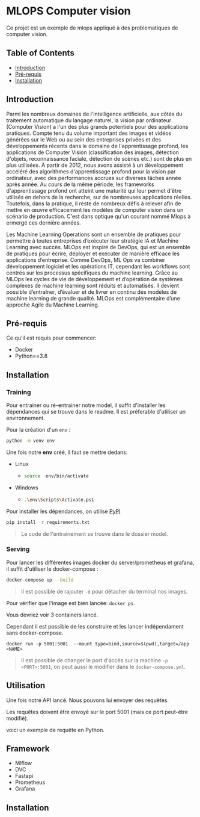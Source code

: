 # MLOPS Computer vision

Ce projet est un exemple de mlops appliqué à des problematiques de computer vision.


## Table of Contents


- [Introduction](#Introduction)
- [Pré-requis](#Pré-requis)
- [Installation](#Installation)



## Introduction

Parmi les nombreux domaines de l'intelligence artificielle, aux côtés du traitement automatique du langage naturel, la vision par ordinateur (Computer Vision) a l'un des plus grands potentiels pour des applications pratiques. Compte tenu du volume important des images et vidéos générées sur le Web ou au sein des entreprises privées et des développements récents dans le domaine de l'apprentissage profond, les applications de Computer Vision (classification des images, détection d'objets, reconnaissance faciale, détection de scènes etc.) sont de plus en plus utilisées. À partir de 2012, nous avons assisté à un développement accéléré des algorithmes d'apprentissage profond pour la vision par ordinateur, avec des performances accrues sur diverses tâches année après année. Au cours de la même période, les frameworks d'apprentissage profond ont atteint une maturité qui leur permet d'être utilisés en dehors de la recherche, sur de nombreuses applications réelles. Toutefois, dans la pratique, il reste de nombreux défis à relever afin de mettre en œuvre efficacement les modèles de computer vision dans un scénario de production. C'est dans optique qu'un courant nommé Mlops à ermergé ces dernière années.  

Les Machine Learning Operations sont un ensemble de pratiques pour permettre à toutes entreprises d’exécuter leur stratégie IA et Machine Learning avec succès.
MLOps est inspiré de DevOps, qui est un ensemble de pratiques pour écrire, déployer et exécuter de manière efficace les applications d’entreprise. Comme DevOps, ML Ops va combiner développement logiciel et les opérations IT, cependant les workflows sont centrés sur les processus spécifiques du machine learning.
Grâce au MLOps les cycles de vie de développement et d’opération de systèmes complexes de machine learning sont réduits et automatisés. Il devient possible d’entraîner, d’évaluer et de livrer en continu des modèles de machine learning de grande qualité. MLOps est complémentaire d’une approche Agile du Machine Learning.


## Pré-requis

Ce qu'il est requis pour commencer:

- Docker
- Python==3.8

## Installation

### Training

Pour entrainer ou ré-entrainer notre model, il suffit d'installer les dépendances qui se trouve dans le readme. Il est préferable d'utiliser un environnement.

Pour la création d'un ``env`` :

```bash
python -m venv env
```
Une fois notre **env** créé, il faut se mettre dedans:

- Linux
  - ```bash
    source  env/bin/activate
    ```
- Windows
  - ```bash
    .\env\Scripts\Activate.ps1
    ```

Pour installer les dépendances, on utilise [PyPI](https://pypi.org/project)

```bash
pip install -r requirements.txt
```

> Le code de l'entrainement se trouve dans le dossier model.

### Serving

Pour lancer les différentes images docker du server/prometheus et grafana, il suffit d'utiliser le docker-compose :  

```bash
docker-compose up --build
```

> Il est possible de rajouter ``-d`` pour détacher du terminal nos images.

Pour vérifier que l'image est bien lancée:  ``docker ps``.  

Vous devriez voir 3 containers lancé.

Cependant il est possible de les construire et les lancer indépendament sans docker-compose.


``docker run -p 5001:5001  --mount type=bind,source=$(pwd),target=/app <NAME>``


> Il est possible de changer le port d'accès sur la machine `-p <PORT>:5001`, on peut aussi le modifier dans le `docker-compose.yml`.

## Utilisation

Une fois notre API lancé. Nous pouvons lui envoyer des requêtes.

Les requêtes doivent être envoyé sur le port 5001 (mais ce port peut-être modifié).

voici un exemple de requête en Python.



## Framework

- Mlflow
- DVC
- Fastapi
- Prometheus
- Grafana

## Installation

